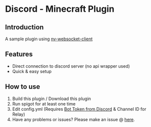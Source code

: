 # Discord - Minecraft Plugin

## Introduction

A sample plugin using [nv-websocket-client](https://github.com/TakahikoKawasaki/nv-websocket-client)

## Features

- Direct connection to discord server (no api wrapper used)
- Quick & easy setup

## How to use

1. Build this plugin / Download this plugin
2. Run spigot for at least one time
3. Edit config.yml (Requires [Bot Token from Discord](https://discord.com/developers/applications) & Channel ID for Relay)
4. Have any problems or issues? Please make an issue @ [here](https://github.com/patrick-mc/discord-plugin/issues).
